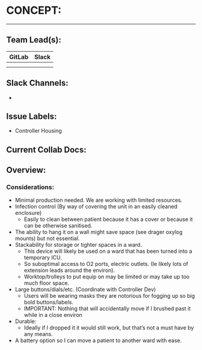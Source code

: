 # CONCEPT:
---
## Team Lead(s):
|GitLab|Slack|
|---|---|
| | |
| | |

## Slack Channels:
-

## Issue Labels:
- Controller Housing

## Current Collab Docs:

## Overview:
### Considerations:
- Minimal production needed. We are working with limited resources.
- Infection control (By way of covering the unit in an easily cleaned enclosure)
  - Easily to clean between patient because it has a cover or because it can be otherwise sanitised.
- The ability to hang it on a wall might save space (see drager oxylog mounts) but not essential.
- Stackability for storage or tighter spaces in a ward.
  - This device will likely be used on a ward that has been turned into a temporary ICU.
  - So suboptimal access to O2 ports, electric outlets. (Ie likely lots of extension leads around the environ).  
  - Worktop/trolleys to put equip on may be limited or may take up too much floor space.
- Large buttons/dials/etc. (Coordinate with Controller Dev)
  - Users will be wearing masks they are notorious for fogging up so big bold buttons/labels.
  - IMPORTANT: Nothing that will accidentally move if I brushed past it while in a close environ
- Durable:
  - Ideally if I dropped it it would still work, but that’s not a must have by any means.
- A battery option so I can move a patient to another ward with ease.
